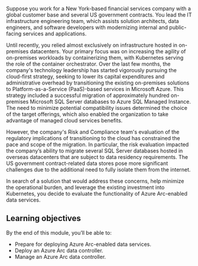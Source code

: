 Suppose you work for a New York-based financial services company with a global customer base and several US government contracts. You lead the IT infrastructure engineering team, which assists solution architects, data engineers, and software developers with modernizing internal and public-facing services and applications.

Until recently, you relied almost exclusively on infrastructure hosted in on-premises datacenters. Your primary focus was on increasing the agility of on-premises workloads by containerizing them, with Kubernetes serving the role of the container orchestrator. Over the last few months, the company's technology leadership has started vigorously pursuing the cloud-first strategy, seeking to lower its capital expenditures and administrative overhead by transitioning the existing on-premises solutions to Platform-as-a-Service (PaaS)-based services in Microsoft Azure. This strategy included a successful migration of approximately hundred on-premises Microsoft SQL Server databases to Azure SQL Managed Instance. The need to minimize potential compatibility issues determined the choice of the target offerings, which also enabled the organization to take advantage of managed cloud services benefits.

However, the company's Risk and Compliance team's evaluation of the regulatory implications of transitioning to the cloud has constrained the pace and scope of the migration. In particular, the risk evaluation impacted the company’s ability to migrate several SQL Server databases hosted in overseas datacenters that are subject to data residency requirements. The US government contract-related data stores pose more significant challenges due to the additional need to fully isolate them from the internet.

In search of a solution that would address these concerns, help minimize the operational burden, and leverage the existing investment into Kubernetes, you decide to evaluate the functionality of Azure Arc-enabled data services.

## Learning objectives

By the end of this module, you’ll be able to:

- Prepare for deploying Azure Arc-enabled data services.
- Deploy an Azure Arc data controller.
- Manage an Azure Arc data controller.
